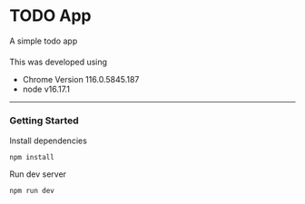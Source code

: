 # TODO App

A simple todo app
####
This was developed using 
 - Chrome Version 116.0.5845.187
 - node v16.17.1


______


### Getting Started

Install dependencies
```
npm install
```

Run dev server
```
npm run dev
```